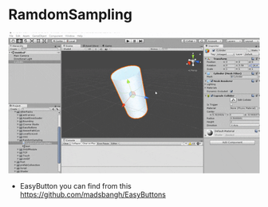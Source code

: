 # RamdomSampling
<img src="https://github.com/shinn716/RamdomSampling/blob/master/ezgif.com-optimizesp.gif" /></a>  
  
 - EasyButton you can find from this  
https://github.com/madsbangh/EasyButtons  
